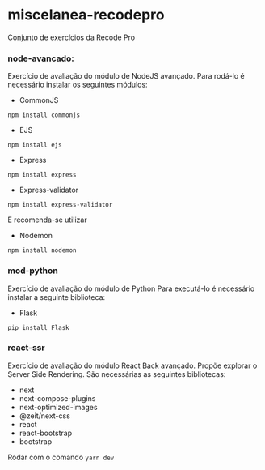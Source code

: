 # miscelanea-recodepro
Conjunto de exercícios da Recode Pro

### node-avancado: 

Exercício de avaliação do módulo de NodeJS avançado.
Para rodá-lo é necessário instalar os seguintes módulos:
* CommonJS 
```
npm install commonjs
```
* EJS
```
npm install ejs
```
* Express
```
npm install express
```
* Express-validator
```
npm install express-validator
```

E recomenda-se utilizar
* Nodemon
```
npm install nodemon
```

### mod-python
Exercício de avaliação do módulo de Python
Para executá-lo é necessário instalar a seguinte biblioteca:
* Flask
```
pip install Flask
```

### react-ssr
Exercício de avaliação do módulo React Back avançado. 
Propõe explorar o Server Side Rendering.
São necessárias as seguintes bibliotecas:
* next
* next-compose-plugins
* next-optimized-images
* @zeit/next-css
* react 
* react-bootstrap
* bootstrap

Rodar com o comando ```yarn dev ```
